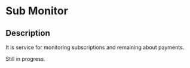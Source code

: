 # Sub Monitor

## Description

It is service for monitoring subscriptions and remaining about payments.

Still in progress.